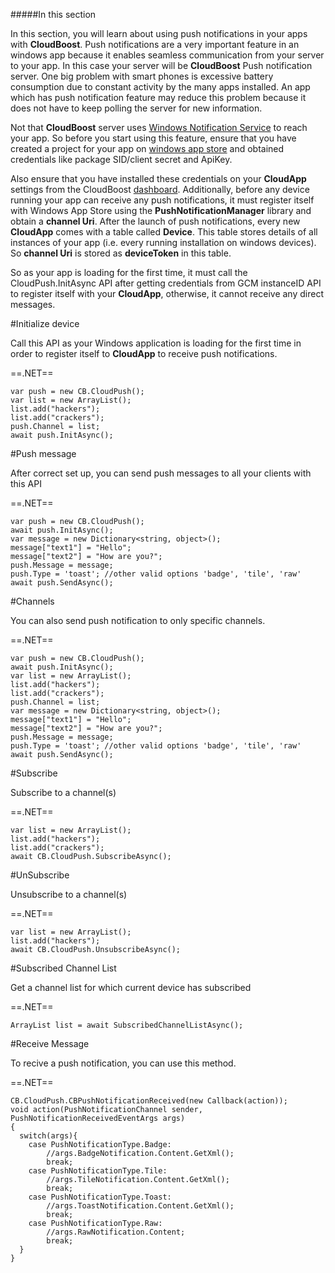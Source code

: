#####In this section

In this section, you will learn about using push notifications in your apps with **CloudBoost**. Push notifications are a very important feature in an windows app because it enables seamless communication from your server to your app. In this case your server will be **CloudBoost** Push notification server. One big problem with smart phones is excessive battery consumption due to constant activity by the many apps installed. An app which has push notification feature may reduce this problem because it does not have to keep polling the server for new information.

Not that **CloudBoost** server uses [Windows Notification Service](https://msdn.microsoft.com/en-us/windows/uwp/controls-and-patterns/tiles-and-notifications-windows-push-notification-services--wns--overview) to reach your app. So before you start using this feature, ensure that you have created a project for your app on [windows app store](https://developer.microsoft.com/en-us/windows) and obtained credentials like package SID/client secret and ApiKey.

Also ensure that you have installed these credentials on your **CloudApp** settings from the CloudBoost [dashboard](https://dashboard.cloudboost.io/).
Additionally, before any device running your app can receive any push notifications, it must register itself with Windows App Store using the **PushNotificationManager** library and obtain a **channel Uri**. After the launch of push notifications, every new **CloudApp** comes with a table called **Device**. This table stores details of all instances of your app (i.e. every running installation on windows devices). So **channel Uri** is stored as **deviceToken** in this table.

So as your app is loading for the first time, it must call the <span class="tut-snippet">CloudPush.InitAsync</span> API after getting credentials from GCM instanceID API to register itself with your **CloudApp**, otherwise, it cannot receive any direct messages.

#Initialize device

Call this API as your Windows application is loading for the first time in order to register itself to **CloudApp** to receive push notifications.

==.NET==
<span class="dotnet-lines" data-query="adddevice">
```
var push = new CB.CloudPush();
var list = new ArrayList();
list.add("hackers");
list.add("crackers");
push.Channel = list;
await push.InitAsync();
```
</span>

#Push message

After correct set up, you can send push messages to all your clients with this API

==.NET==
<span class="dotnet-lines" data-query="sendmessage">
```
var push = new CB.CloudPush();
await push.InitAsync();
var message = new Dictionary<string, object>();
message["text1"] = "Hello";
message["text2"] = "How are you?";
push.Message = message;
push.Type = 'toast'; //other valid options 'badge', 'tile', 'raw'
await push.SendAsync();
```
</span>

#Channels

You can also send push notification to only specific channels.

==.NET==
<span class="dotnet-lines" data-query="channels">
```
var push = new CB.CloudPush();
await push.InitAsync();
var list = new ArrayList();
list.add("hackers");
list.add("crackers");
push.Channel = list;
var message = new Dictionary<string, object>();
message["text1"] = "Hello";
message["text2"] = "How are you?";
push.Message = message;
push.Type = 'toast'; //other valid options 'badge', 'tile', 'raw'
await push.SendAsync();
```
</span>

#Subscribe

Subscribe to a channel(s)

==.NET==
<span class="dotnet-lines" data-query="subscribe">
```
var list = new ArrayList();
list.add("hackers");
list.add("crackers");
await CB.CloudPush.SubscribeAsync();
```
</span>

#UnSubscribe

Unsubscribe to a channel(s)

==.NET==
<span class="dotnet-lines" data-query="unsubscribe">
```
var list = new ArrayList();
list.add("hackers");
await CB.CloudPush.UnsubscribeAsync();
```
</span>

#Subscribed Channel List

Get a channel list for which current device has subscribed

==.NET==
<span class="dotnet-lines" data-query="subscribedlist">
```
ArrayList list = await SubscribedChannelListAsync();
```
</span>

#Receive Message

To recive a push notification, you can use this method.

==.NET==
<span class="dotnet-lines" data-query="receivemessage">
```
CB.CloudPush.CBPushNotificationReceived(new Callback(action));
void action(PushNotificationChannel sender, PushNotificationReceivedEventArgs args)
{
  switch(args){
    case PushNotificationType.Badge:
        //args.BadgeNotification.Content.GetXml();
        break;
    case PushNotificationType.Tile:
        //args.TileNotification.Content.GetXml();
        break;
    case PushNotificationType.Toast:
        //args.ToastNotification.Content.GetXml();
        break;
    case PushNotificationType.Raw:
        //args.RawNotification.Content;
        break;
  }
}
```
</span>
